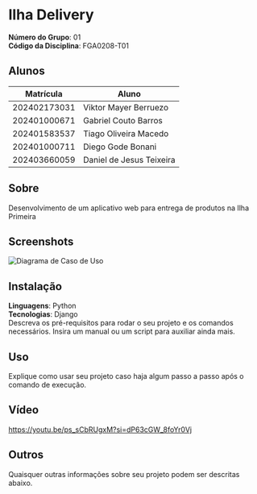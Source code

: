 # Ilha Delivery

**Número do Grupo**: 01<br>
**Código da Disciplina**: FGA0208-T01<br>

## Alunos
| Matrícula | Aluno |
| -- | -- | 
| 202402173031 | Viktor Mayer Berruezo |
| 202401000671 | Gabriel Couto Barros |
| 202401583537 | Tiago Oliveira Macedo |
| 202401000711  |  Diego Gode Bonani |
| 202403660059  |  Daniel de Jesus Teixeira |

## Sobre 
Desenvolvimento de um aplicativo web para entrega de produtos na Ilha Primeira

## Screenshots
![![Diagrama de Caso de Uso](../../../binam/Documents/2025.1_01_IlhaDelivery/docs/assets/Captura%20de%20tela%202025-06-11%20084253.png)](../../../binam/Documents/2025.1_01_IlhaDelivery/docs/assets/Captura%20de%20tela%202025-06-11%20084253.png)

## Instalação 
**Linguagens**: Python<br>
**Tecnologias**: Django<br>
Descreva os pré-requisitos para rodar o seu projeto e os comandos necessários.
Insira um manual ou um script para auxiliar ainda mais.

## Uso 
Explique como usar seu projeto caso haja algum passo a passo após o comando de execução.

## Vídeo
https://youtu.be/ps_sCbRUgxM?si=dP63cGW_8foYr0Vj

## Outros 
Quaisquer outras informações sobre seu projeto podem ser descritas abaixo.
